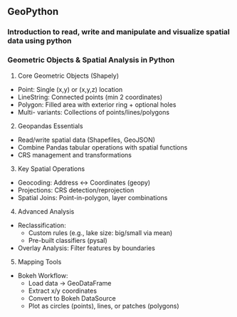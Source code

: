 ## GeoPython
### Introduction to read, write and manipulate and visualize  spatial data using python

### Geometric Objects & Spatial Analysis in Python

1. Core Geometric Objects (Shapely)
  - Point: Single (x,y) or (x,y,z) location
  - LineString: Connected points (min 2 coordinates)
  - Polygon: Filled area with exterior ring + optional holes
  - Multi- variants: Collections of points/lines/polygons

2. Geopandas Essentials
  - Read/write spatial data (Shapefiles, GeoJSON)
  - Combine Pandas tabular operations with spatial functions
  - CRS management and transformations

3. Key Spatial Operations
  - Geocoding: Address ↔ Coordinates (geopy)
  - Projections: CRS detection/reprojection
  - Spatial Joins: Point-in-polygon, layer combinations

4. Advanced Analysis
  - Reclassification:
    - Custom rules (e.g., lake size: big/small via mean)
    - Pre-built classifiers (pysal)
  - Overlay Analysis: Filter features by boundaries

5. Mapping Tools
- Bokeh Workflow:
  - Load data → GeoDataFrame
  - Extract x/y coordinates
  - Convert to Bokeh DataSource
  - Plot as circles (points), lines, or patches (polygons)
